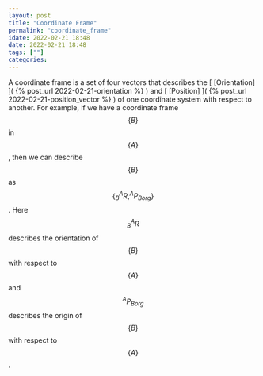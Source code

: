 ```yaml
---
layout: post
title: "Coordinate Frame"
permalink: "coordinate_frame"
idate: 2022-02-21 18:48
date: 2022-02-21 18:48
tags: [""]
categories:
---
```


A coordinate frame is a set of four vectors that describes the [ [Orientation]
]( {% post_url 2022-02-21-orientation %} ) and [ [Position] ]( {% post_url
2022-02-21-position_vector %} ) of one coordinate system with respect to
another. For example, if we have a coordinate frame $$\{B\}$$ in $$\{A\}$$, then
we can describe $$\{B\}$$ as $$\{^A_BR, ^AP_{Borg}\}$$. Here $$^A_BR$$ describes
the orientation of $$\{B\}$$ with respect to $$\{A\}$$ and $$^AP_{Borg}$$
describes the origin of $$\{B\}$$ with respect to $$\{A\}$$.
